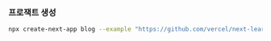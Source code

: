 ### 프로잭트 생성

```bash
npx create-next-app blog --example "https://github.com/vercel/next-learn/tree/master/basics/learn-starter"
```
